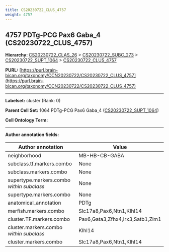 ```yaml
---
title: CS20230722_CLUS_4757
weight: 4757
---
```

## 4757 PDTg-PCG Pax6 Gaba_4 (CS20230722_CLUS_4757)
<b>Hierarchy: </b>
[CS20230722_CLAS_26](../CS20230722_CLAS_26) >
[CS20230722_SUBC_273](../CS20230722_SUBC_273) >
[CS20230722_SUPT_1064](../CS20230722_SUPT_1064) >
[CS20230722_CLUS_4757](../CS20230722_CLUS_4757)

**PURL:** [https://purl.brain-bican.org/taxonomy/CCN20230722/CS20230722_CLUS_4757](https://purl.brain-bican.org/taxonomy/CCN20230722/CS20230722_CLUS_4757)

---


**Labelset:** cluster (Rank: 0)

**Parent Cell Set:** 1064 PDTg-PCG Pax6 Gaba_4 ([CS20230722_SUPT_1064](../CS20230722_SUPT_1064))



**Cell Ontology Term:** 

[MARKER GENES.]: #


---

[TRANSFERRED ANNOTATIONS.]: #


[AUTHOR ANNOTATION FIELDS.]: #


**Author annotation fields:**

| Author annotation | Value |
|-------------------|-------|
|neighborhood|MB-HB-CB-GABA|
|subclass.tf.markers.combo|None|
|subclass.markers.combo|None|
|supertype.markers.combo _within subclass_|None|
|supertype.markers.combo|None|
|anatomical_annotation|PDTg|
|merfish.markers.combo|Slc17a8,Pax6,Ntn1,Klhl14|
|cluster.TF.markers.combo|Pax6,Gata3,Zfhx4,Irx3,Satb1,Zim1|
|cluster.markers.combo _within subclass_|Klhl14|
|cluster.markers.combo|Slc17a8,Pax6,Ntn1,Klhl14|
